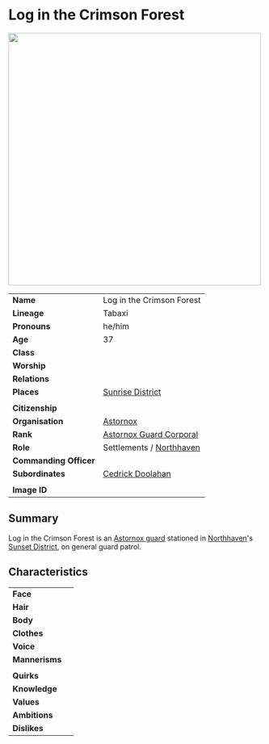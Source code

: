 # Log in the Crimson Forest

<img src="https://raw.githubusercontent.com/jesskelsall/astarus-images/main/characters/portraits/imageid.png" height="500" />

|||
| --- | --- |
| **Name** | Log in the Crimson Forest | character.3
| **Lineage** | Tabaxi |
| **Pronouns** | he/him |
| **Age** | 37 |
| **Class** | |
| **Worship** | |
| **Relations** | |
| **Places** | [Sunrise District](../places/districts/sunrise-district.md) |
|||
| **Citizenship** | |
| **Organisation** | [Astornox](../organisations/government/astornox/astornox.md) |
| **Rank** | [Astornox Guard Corporal](../organisations/government/astornox/ranks/astornox-guard-corporal.md) |
| **Role** | Settlements / [Northhaven](../places/cities/northhaven.md) |
| **Commanding Officer** | |
| **Subordinates** | [Cedrick Doolahan](cedrick-doolahan.md) |
|||
| **Image ID** | |

## Summary

Log in the Crimson Forest is an [Astornox guard](../organisations/government/astornox/ranks/astornox-guard.md) stationed in [Northhaven](../places/cities/northhaven.md)'s [Sunset District](../places/districts/sunset-district.md), on general guard patrol.

## Characteristics

| | |
| --- | --- |
| **Face** | | characteristics.2
| **Hair** | |
| **Body** | |
| **Clothes** | |
| **Voice** | |
| **Mannerisms** | |
| | |
| **Quirks** | |
| **Knowledge** | |
| **Values** | |
| **Ambitions** | |
| **Dislikes** | |
